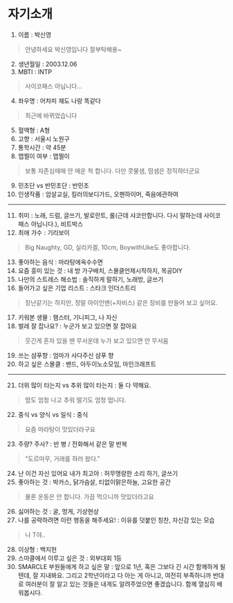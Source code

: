 # 자기소개

1. 이름 : 박신영
> 안녕하세요 박신영입니다 잘부탁해용~
2. 생년월일 : 2003.12.06
3. MBTI : INTP
> 사이코패스 아닙니다...
4. 좌우명 : 어차피 쟤도 나랑 똑같다
> 최근에 바뀌었습니다
5. 혈액형 : A형
6. 고향 : 서울시 노원구
7. 통학시간 : 약 45분
8. 맵찔이 여부 : 맵찔이
> 보통 자존심때매 안 매운 척 합니다. 다만 콧물샘, 땀샘은 정직하더군요
9. 민초단 vs 반민초단 : 반민초
10. 인생작품 : 암살교실, 킬러의보디가드, 오펜하이머, 죽음에관하여
---
11. 취미 : 노래, 드럼, 글쓰기, 발로란트, 롤(근데 샤코만합니다. 다시 말하는데 사이코패스 아닙니다.), 비트박스
12. 최애 가수 : 기리보이
> Big Naughty, GD, 실리카겔, 10cm, BoywithUke도 좋아합니다.
13. 좋아하는 음식 : 마라탕에옥수수면
14. 요즘 흥미 있는 것 : 내 방 가구배치, 스몰클언제시작하지, 목공DIY
15. 나만의 스트레스 해소법 : 솔직하게 말하기, 노래방, 글쓰기
16. 들어가고 싶은 기업 리스트 : 스타크 인더스트리
> 장난같기는 하지만, 정말 아이언맨(+자비스) 같은 장비를 만들어 보고 싶어요.
17. 키워본 생물 : 햄스터, 기니피그, 나 자신
18. 벌레 잘 잡나요? : 누군가 보고 있으면 잘 잡아요
> 웃긴게 혼자 있을 땐 무서운데 누가 보고 있으면 안 무서움
19. 쓰는 샴푸향 : 엄마가 사다주신 샴푸 향
20. 하고 싶은 스몰클 : 밴드, 아두이노소모임, 마인크래프트
***
21. 더위 많이 타는지 vs 추위 많이 타는지 : 둘 다 약해요.
> 땀도 엄청 나고 추워 떨기도 엄청 떱니다.
22. 중식 vs 양식 vs 일식 : 중식
> 요즘 마라탕이 맛있더라구요
23. 주량? 주사? : 반 병 / 전화해서 같은 말 반복
> "도르마무, 거래를 하러 왔다."
24. 난 이건 자신 있어요 내가 최고야 : 허무맹랑한 소리 하기, 글쓰기
25. 좋아하는 것 : 박카스, 닭가슴살, 티없이맑은하늘, 고요한 공간
> 물론 운동은 안 합니다. 가끔 먹으니까 맛있더라고요
26. 싫어하는 것 : 굴, 멍게, 기상현상
27. 나를 공략하려면 이런 행동을 해주세요! : 이유를 덧붙인 칭찬, 자신감 있는 모습
> 나 T야..
28. 이상형 : 백지헌
29. 스마클에서 이루고 싶은 것 : 외부대회 1등
30. SMARCLE 부원들에게 하고 싶은 말 : 앞으로 1년, 혹은 그보다 긴 시간 함께하게 될 텐데, 잘 지내봐요. 그리고 2학년이라고 다 아는 게 아니고, 여전히 부족하니까 반대로 여러분이 잘 알고 있는 것들은 내게도 알려주었으면 좋겠습니다. 함께 열심히 배워봅시다.
